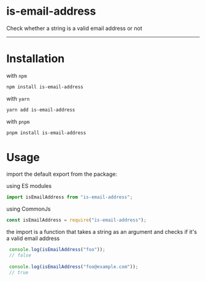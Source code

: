 # is-email-address

Check whether a string is a valid email address or not

---

# Installation

with `npm`

```bash
npm install is-email-address
```

with `yarn`

```bash
yarn add is-email-address
```

with `pnpm`

```bash
pnpm install is-email-address
```

# Usage

import the default export from the package:

using ES modules

```js
import isEmailAddress from "is-email-address";
```

using CommonJs

```js
const isEmailAddress = require("is-email-address");
```

the import is a function that takes a  string as an argument and checks if it's a valid email address

```js
 console.log(isEmailAddress("foo"));
 // false
 
 console.log(isEmailAddress("foo@example.com"));
 // true
```
